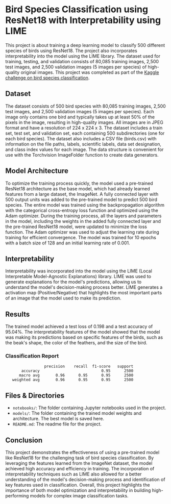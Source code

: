 # Bird Species Classification using ResNet18 with Interpretability using LIME
This project is about training a deep learning model to classify 500 different species of birds using ResNet18. The project also incorporates interpretability into the model using the LIME library. The dataset used for training, testing, and validation consists of 80,085 training images, 2,500 test images, and 2,500 validation images (5 images per species) of high-quality original images. This project was completed as part of the [Kaggle challenge on bird species classification](https://www.kaggle.com/datasets/gpiosenka/100-bird-species).

## Dataset
The dataset consists of 500 bird species with 80,085 training images, 2,500 test images, and 2,500 validation images (5 images per species). Each image only contains one bird and typically takes up at least 50% of the pixels in the image, resulting in high-quality images. All images are in JPEG format and have a resolution of 224 x 224 x 3. The dataset includes a train set, test set, and validation set, each containing 500 subdirectories (one for each bird species). The dataset also includes a CSV file (birds.csv) with information on the file paths, labels, scientific labels, data set designation, and class index values for each image. The data structure is convenient for use with the Torchvision ImageFolder function to create data generators.

## Model Architecture
To optimize the training process quickly, the model used a pre-trained ResNet18 architecture as the base model, which had already learned features from a large dataset, the ImageNet. A fully connected layer with 500 output units was added to the pre-trained model to predict 500 bird species. The entire model was trained using the backpropagation algorithm with the categorical cross-entropy loss function and optimized using the Adam optimizer. During the training process, all the layers and parameters in the model, including the weights in the added fully connected layer and the pre-trained ResNet18 model, were updated to minimize the loss function. The Adam optimizer was used to adjust the learning rate during training for efficient convergence. The model was trained for 10 epochs with a batch size of 128 and an initial learning rate of 0.001.

## Interpretability
Interpretability was incorporated into the model using the LIME (Local Interpretable Model-Agnostic Explanations) library. LIME was used to generate explanations for the model's predictions, allowing us to understand the model's decision-making process better. LIME generates a activation map (Positive/Negative) that highlights the most important parts of an image that the model used to make its prediction.

## Results
The trained model achieved a test loss of 0.198 and a test accuracy of 95.04%. The interpretability features of the model showed that the model was making its predictions based on specific features of the birds, such as the beak's shape, the color of the feathers, and the size of the bird.

### Classification Report
```
                 precision    recall  f1-score   support
       accuracy                           0.95      2500
      macro avg       0.96      0.95      0.95      2500
   weighted avg       0.96      0.95      0.95      2500
```

## Files & Directories
- `notebooks/`: The folder containing Jupyter notebooks used in the project.
- `models/`: The folder containing the trained model weights and architecture. The best model is saved here.
- `README.md`: The readme file for the project.

## Conclusion
This project demonstrates the effectiveness of using a pre-trained model like ResNet18 for the challenging task of bird species classification. By leveraging the features learned from the ImageNet dataset, the model achieved high accuracy and efficiency in training. The incorporation of interpretability techniques such as LIME also allowed for a better understanding of the model's decision-making process and identification of key features used in classification. Overall, this project highlights the importance of both model optimization and interpretability in building high-performing models for complex image classification tasks.
